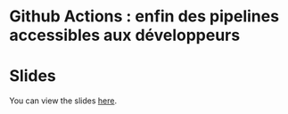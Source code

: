 # Github Actions : enfin des pipelines accessibles aux développeurs
# Slides

You can view the slides [here](https://ameausoone.github.io/github-action-devfest/).
